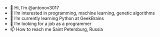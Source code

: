 - 👋 Hi, I’m @antonov3017
- 👀 I’m interested in programming, machine learning, genetic algorithms 
- 🌱 I’m currently learning Python at GeekBrains
- 💞️ I’m looking for a job as a programmer
- 📫 How to reach me Saint Petersburg, Russia